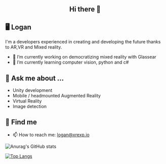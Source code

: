 <h2 align="center">Hi there 👋</h2>
<!--
**LoganLxb/LoganLxb** is a ✨ _special_ ✨ repository because its `README.md` (this file) appears on your GitHub profile.
-->

## 🖥️ Logan

I'm a developers experienced in creating and developing the future thanks to AR,VR and Mixed reality.

- 🔭 I’m currently working on democratizing mixed reality with Glassear
- 🌱 I’m currently learning computer vision, python and c#

## 💬 Ask me about ...
* Unity development
* Mobile / headmounted Augmented Reality
* Virtual Reality
* Image detection

##  👀 Find me
- 📫 How to reach me: logan@xrexp.io

![Anurag's GitHub stats](https://github-readme-stats.vercel.app/api?username=LoganLxb&show_icons=true&theme=gruvbox)

[![Top Langs](https://github-readme-stats.vercel.app/api/top-langs/?username=LoganLxb&layout=compact&theme=gruvbox)](https://github.com/LoganLxb/github-readme-stats)
